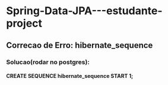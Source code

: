 # Spring-Data-JPA---estudante-project

## Correcao de Erro: hibernate_sequence
### Solucao(rodar no postgres):
#### CREATE SEQUENCE hibernate_sequence START 1;
